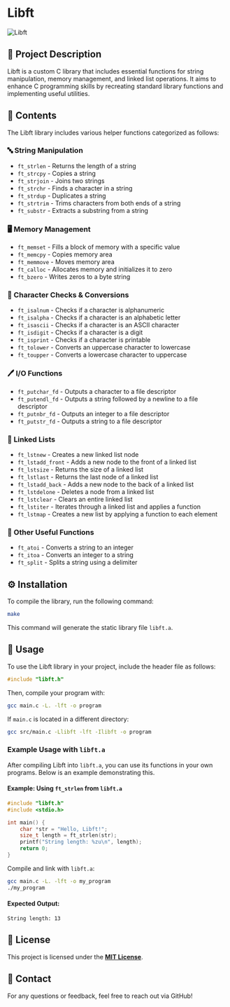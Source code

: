 # Libft

![Libft](https://img.shields.io/badge/Libft-C%20Library-blue.svg)

## 📌 Project Description
Libft is a custom C library that includes essential functions for string manipulation, memory management, and linked list operations. It aims to enhance C programming skills by recreating standard library functions and implementing useful utilities.

## 📂 Contents
The Libft library includes various helper functions categorized as follows:

### 🔤 String Manipulation

- `ft_strlen` - Returns the length of a string
- `ft_strcpy` - Copies a string
- `ft_strjoin` - Joins two strings
- `ft_strchr` - Finds a character in a string
- `ft_strdup` - Duplicates a string
- `ft_strtrim` - Trims characters from both ends of a string
- `ft_substr` - Extracts a substring from a string

### 🖥️ Memory Management

- `ft_memset` - Fills a block of memory with a specific value
- `ft_memcpy` - Copies memory area
- `ft_memmove` - Moves memory area
- `ft_calloc` - Allocates memory and initializes it to zero
- `ft_bzero` - Writes zeros to a byte string

### 🔢 Character Checks & Conversions

- `ft_isalnum` - Checks if a character is alphanumeric
- `ft_isalpha` - Checks if a character is an alphabetic letter
- `ft_isascii` - Checks if a character is an ASCII character
- `ft_isdigit` - Checks if a character is a digit
- `ft_isprint` - Checks if a character is printable
- `ft_tolower` - Converts an uppercase character to lowercase
- `ft_toupper` - Converts a lowercase character to uppercase

### 🖊️ I/O Functions

- `ft_putchar_fd` - Outputs a character to a file descriptor
- `ft_putendl_fd` - Outputs a string followed by a newline to a file descriptor
- `ft_putnbr_fd` - Outputs an integer to a file descriptor
- `ft_putstr_fd` - Outputs a string to a file descriptor

### 🔗 Linked Lists

- `ft_lstnew` - Creates a new linked list node
- `ft_lstadd_front` - Adds a new node to the front of a linked list
- `ft_lstsize` - Returns the size of a linked list
- `ft_lstlast` - Returns the last node of a linked list
- `ft_lstadd_back` - Adds a new node to the back of a linked list
- `ft_lstdelone` - Deletes a node from a linked list
- `ft_lstclear` - Clears an entire linked list
- `ft_lstiter` - Iterates through a linked list and applies a function
- `ft_lstmap` - Creates a new list by applying a function to each element

### 🔧 Other Useful Functions

- `ft_atoi` - Converts a string to an integer
- `ft_itoa` - Converts an integer to a string
- `ft_split` - Splits a string using a delimiter

## ⚙️ Installation
To compile the library, run the following command:

```sh
make
```

This command will generate the static library file `libft.a`.

## 🚀 Usage
To use the Libft library in your project, include the header file as follows:

```c
#include "libft.h"
```

Then, compile your program with:

```sh
gcc main.c -L. -lft -o program
```

If `main.c` is located in a different directory:

```sh
gcc src/main.c -Llibft -lft -Ilibft -o program
```

### Example Usage with `libft.a`
After compiling Libft into `libft.a`, you can use its functions in your own programs. Below is an example demonstrating this.

#### Example: Using `ft_strlen` from `libft.a`
```c
#include "libft.h"
#include <stdio.h>

int main() {
    char *str = "Hello, Libft!";
    size_t length = ft_strlen(str);
    printf("String length: %zu\n", length);
    return 0;
}
```

Compile and link with `libft.a`:
```sh
gcc main.c -L. -lft -o my_program
./my_program
```

#### Expected Output:
```
String length: 13
```

## 📜 License
This project is licensed under the **[MIT License](LICENSE)**.

## 📧 Contact
For any questions or feedback, feel free to reach out via GitHub!
